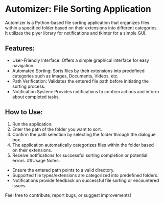 # Automizer: File Sorting Application

Automizer is a Python-based file sorting application that organizes files within a specified folder based on their extensions into different categories. It utilizes the plyer library for notifications and tkinter for a simple GUI.

## Features:
- User-Friendly Interface: Offers a simple graphical interface for easy navigation.
- Automated Sorting: Sorts files by their extensions into predefined categories such as Images, Documents, Videos, etc.
- Path Verification: Validates the entered file path before initiating the sorting process.
- Notification System: Provides notifications to confirm actions and inform about completed tasks.
## How to Use:
1. Run the application.
2. Enter the path of the folder you want to sort.
3. Confirm the path selection by selecting the folder through the dialogue box.
4. The application automatically categorizes files within the folder based on their extensions.
5. Receive notifications for successful sorting completion or potential errors.
##Usage Notes:
- Ensure the entered path points to a valid directory.
- Supported file types/extensions are categorized into predefined folders.
- Notifications provide feedback on successful file sorting or encountered issues.

Feel free to contribute, report bugs, or suggest improvements!
